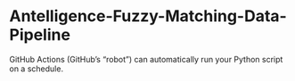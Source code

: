 # Antelligence-Fuzzy-Matching-Data-Pipeline
GitHub Actions (GitHub’s “robot”) can automatically run your Python script on a schedule.
